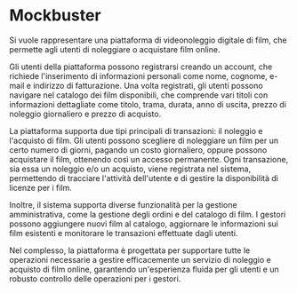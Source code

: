 # Mockbuster

Si vuole rappresentare una piattaforma di videonoleggio digitale di film, che permette agli utenti di noleggiare o acquistare film online.

Gli utenti della piattaforma possono registrarsi creando un account, che richiede l'inserimento di informazioni personali come nome, cognome, e-mail e indirizzo di fatturazione. Una volta registrati, gli utenti possono navigare nel catalogo dei film disponibili, che comprende vari titoli con informazioni dettagliate come titolo, trama, durata, anno di uscita, prezzo di noleggio giornaliero e prezzo di acquisto.

La piattaforma supporta due tipi principali di transazioni: il noleggio e l'acquisto di film. Gli utenti possono scegliere di noleggiare un film per un certo numero di giorni, pagando un costo giornaliero, oppure possono acquistare il film, ottenendo così un accesso permanente. Ogni transazione, sia essa un noleggio e/o un acquisto, viene registrata nel sistema, permettendo di tracciare l'attività dell'utente e di gestire la disponibilità di licenze per i film.

Inoltre, il sistema supporta diverse funzionalità per la gestione amministrativa, come la gestione degli ordini e del catalogo di film. I gestori possono aggiungere nuovi film al catalogo, aggiornare le informazioni sui film esistenti e monitorare le transazioni effettuate dagli utenti. 

Nel complesso, la piattaforma è progettata per supportare tutte le operazioni necessarie a gestire efficacemente un servizio di noleggio e acquisto di film online, garantendo un'esperienza fluida per gli utenti e un robusto controllo delle operazioni per i gestori.

